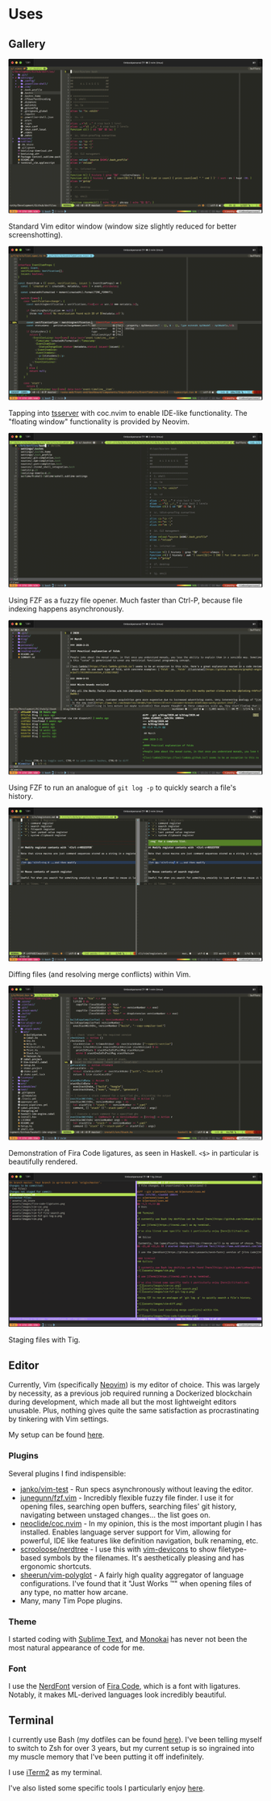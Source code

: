 # Uses

## Gallery

![](https://raw.githubusercontent.com/timhwang21/gitbook/master/assets/images/vim.png)

Standard Vim editor window (window size slightly reduced for better screenshotting).

![](https://raw.githubusercontent.com/timhwang21/gitbook/master/assets/images/vim-coc.png)

Tapping into [tsserver](https://github.com/Microsoft/TypeScript/wiki/Standalone-Server-%28tsserver%29) with coc.nvim to enable IDE-like functionality. The "floating window" functionality is provided by Neovim.

![](https://raw.githubusercontent.com/timhwang21/gitbook/master/assets/images/vim-fzf-file-search.png)

Using FZF as a fuzzy file opener. Much faster than Ctrl-P, because file indexing happens asynchronously.

![](https://raw.githubusercontent.com/timhwang21/gitbook/master/assets/images/vim-fzf-git-log-p.png)

Using FZF to run an analogue of `git log -p` to quickly search a file's history.

![](https://raw.githubusercontent.com/timhwang21/gitbook/master/assets/images/vim-diff.png)

Diffing files (and resolving merge conflicts) within Vim.

![](https://raw.githubusercontent.com/timhwang21/gitbook/master/assets/images/fira-code-ligatures.png)

Demonstration of Fira Code ligatures, as seen in Haskell. `<$>` in particular is beautifully rendered.

![](https://raw.githubusercontent.com/timhwang21/gitbook/master/assets/images/tig.png)

Staging files with Tig.

## Editor

Currently, Vim (specifically [Neovim](https://neovim.io/)) is my editor of choice. This was largely by necessity, as a previous job required running a Dockerized blockchain during development, which made all but the most lightweight editors unusable. Plus, nothing gives quite the same satisfaction as procrastinating by tinkering with Vim settings.

My setup can be found [here](https://github.com/timhwang21/dotfiles/blob/master/settings/.vimrc).

### Plugins

Several plugins I find indispensible:

- [janko/vim-test](https://github.com/janko/vim-test) - Run specs asynchronously without leaving the editor.
- [junegunn/fzf.vim](https://github.com/junegunn/fzf.vim) - Incredibly flexible fuzzy file finder. I use it for opening files, searching open buffers, searching files' git history, navigating between unstaged changes... the list goes on.
- [neoclide/coc.nvim](https://github.com/neoclide/coc.nvim) - In my opinion, this is the most important plugin I has installed. Enables language server support for Vim, allowing for powerful, IDE like features like definition navigation, bulk renaming, etc.
- [scrooloose/nerdtree](https://github.com/scrooloose/nerdtree) - I use this with [vim-devicons](https://github.com/ryanoasis/vim-devicons) to show filetype-based symbols by the filenames. It's aesthetically pleasing and has ergonomic shortcuts.
- [sheerun/vim-polyglot](https://github.com/sheerun/vim-polyglot) - A fairly high quality aggregator of language configurations. I've found that it "Just Works ™" when opening files of any type, no matter how arcane.
- Many, many Tim Pope plugins.

### Theme

I started coding with [Sublime Text](https://www.sublimetext.com/3dev), and [Monokai](https://neovim.io/) has never not been the most natural appearance of code for me.

### Font

I use the [NerdFont](https://github.com/ryanoasis/nerd-fonts) version of [Fira Code](https://github.com/ryanoasis/nerd-fonts/tree/master/patched-fonts/FiraCode), which is a font with ligatures. Notably, it makes ML-derived languages look incredibly beautiful.

## Terminal

I currently use Bash (my dotfiles can be found [here](https://github.com/timhwang21/dotfiles/blob/master/settings/.bashrc)). I've been telling myself to switch to Zsh for over 3 years, but my current setup is so ingrained into my muscle memory that I've been putting it off indefinitely.

I use [iTerm2](https://iterm2.com/) as my terminal.

I've also listed some specific tools I particularly enjoy [here](cli/tools.md).

